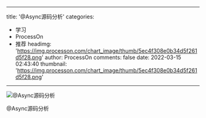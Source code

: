 
---
title: '@Async源码分析'
categories: 
 - 学习
 - ProcessOn
 - 推荐
headimg: 'https://img.processon.com/chart_image/thumb/5ec4f308e0b34d5f261d5f28.png'
author: ProcessOn
comments: false
date: 2022-03-15 02:43:40
thumbnail: 'https://img.processon.com/chart_image/thumb/5ec4f308e0b34d5f261d5f28.png'
---

<div>   
<img class="thumb" alt="@Async源码分析" src="https://img.processon.com/chart_image/thumb/5ec4f308e0b34d5f261d5f28.png" referrerpolicy="no-referrer">
<p>@Async源码分析</p>  
</div>
            
